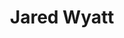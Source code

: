 ---
layout: post
title: Jared Wyatt
school: NYU
major: Major?
image: https://static.squarespace.com/static/50354720c4aa2d2d3150d3d8/t/503657f584ae416826d26513/1345738742304/timthumb.jpeg?format=300w
position: ??
positionURL: http://www.techatnyu.org/position
now: Matchbook
nowURL: http://www.google.com
twitter: wyattisimo
email: t@NYU email?
graduate: 2014
weight: 14
---